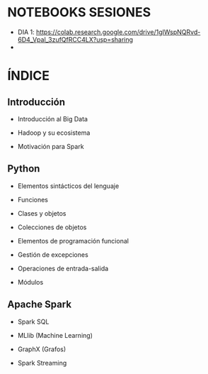 # NOTEBOOKS SESIONES

- DIA 1: https://colab.research.google.com/drive/1gIWspNQRvd-6D4_Vpal_3zufQfRCC4LX?usp=sharing
- 
# ÍNDICE

## Introducción

- Introducción al Big Data

- Hadoop y su ecosistema

- Motivación para Spark

## Python

- Elementos sintácticos del lenguaje

- Funciones

- Clases y objetos

- Colecciones de objetos

- Elementos de programación funcional

- Gestión de excepciones

- Operaciones de entrada-salida

- Módulos

## Apache Spark

- Spark SQL

- MLlib (Machine Learning)

- GraphX (Grafos)

- Spark Streaming


